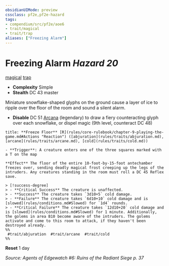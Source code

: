 ```yaml
---
obsidianUIMode: preview
cssclass: pf2e,pf2e-hazard
tags:
- compendium/src/pf2e/aoe6
- trait/magical
- trait/trap
aliases: ["Freezing Alarm"]
---
```

# Freezing Alarm *Hazard 20*  
[magical](magical.md "Magical Item Trait")  [trap](trap.md "Trap Hazard Trait")  

- **Complexity** Simple
- **Stealth** DC 43 master  

Miniature snowflake-shaped glyphs on the ground cause a layer of ice to ripple over the floor of the room and sound a silent alarm.

- **Disable** DC 51 [Arcana](skills.md#Arcana) (legendary) to draw a fiery counteracting glyph over each snowflake, or dispel magic (9th level, counteract DC 48)  

```ad-embed-ability
title: **Freeze Floor** [R](rules/core-rulebook/chapter-9-playing-the-game.md#Actions "Reaction") ([abjuration](rules/traits/abjuration.md), [arcane](rules/traits/arcane.md), [cold](rules/traits/cold.md))

- **Trigger**: A creature enters one of the three squares marked with a T on the map

**Effect** The floor of the entire 10-foot-by-15-foot antechamber freezes over, sending deadly magical frost creeping up the legs of the intruders. Any creatures standing in the room must roll a DC 45 Reflex save.

> [!success-degree] 
> - **Critical Success** The creature is unaffected.
> - **Success** The creature takes `3d10+5` cold damage.
> - **Failure** The creature takes `6d10+10` cold damage and is [slowed](rules/conditions.md#Slowed) for `1d4` rounds.
> - **Critical Failure** The creature takes `12d10+20` cold damage and is [slowed](rules/conditions.md#Slowed) for 1 minute. Additionally, the golems in area B10 become aware of the intruders. The golems activate and come to this room to attack, if they haven't been destroyed already.  
%%
 #trait/abjuration  #trait/arcane  #trait/cold 
%%
```

**Reset** 1 day  

*Source: Agents of Edgewatch #6: Ruins of the Radiant Siege p. 37*